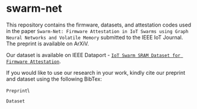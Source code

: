 # swarm-net
This repository contains the firmware, datasets, and attestation codes used in the paper `Swarm-Net: Firmware Attestation in IoT Swarms using Graph Neural Networks and Volatile Memory` submitted to the IEEE IoT Journal. The preprint is available on ArXiV. 

Our dataset is available on IEEE Dataport - [`IoT Swarm SRAM Dataset for Firmware Attestation`](https://dx.doi.org/10.21227/gmee-vj41). 

If you would like to use our research in your work, kindly cite our preprint and dataset using the following BibTex:

`Preprint`\

`Dataset`




